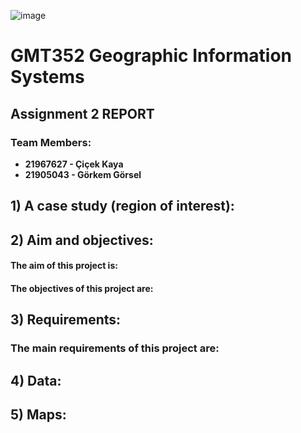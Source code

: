 ![image](https://user-images.githubusercontent.com/120742302/228538613-fe90ac95-443e-4efc-be87-84007dc29b19.png)

# GMT352 Geographic Information Systems 

## Assignment 2 REPORT

### Team Members:
- **21967627 - Çiçek Kaya** 
- **21905043 - Görkem Görsel**



## 1) A case study (region of interest): 
### 


## 2) Aim and objectives:
#### The aim of this project is:


#### The objectives of this project are:



## 3) Requirements:
### The main requirements of this project are:


## 4) Data:



## 5) Maps:




